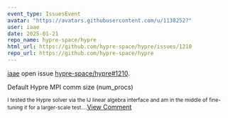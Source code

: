 ```yaml
---
event_type: IssuesEvent
avatar: "https://avatars.githubusercontent.com/u/1138252?"
user: iaae
date: 2025-01-21
repo_name: hypre-space/hypre
html_url: https://github.com/hypre-space/hypre/issues/1210
repo_url: https://github.com/hypre-space/hypre
---
```


<a href='https://github.com/iaae' target='_blank'>iaae</a> open issue <a href='https://github.com/hypre-space/hypre/issues/1210' target='_blank'>hypre-space/hypre#1210</a>.

<p>Default Hypre MPI comm size (num_procs)</p><small>I tested the Hypre solver via the IJ linear algebra interface and am in the middle of fine-tuning it for a larger-scale test....</small><a href='https://github.com/hypre-space/hypre/issues/1210' target='_blank'>View Comment</a>